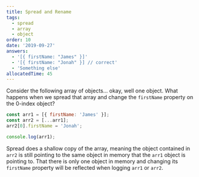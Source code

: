 ```yaml
---
title: Spread and Rename
tags:
  - spread
  - array
  - object
order: 10
date: '2019-09-27'
answers:
  - '[{ firstName: "James" }]'
  - '[{ firstName: "Jonah" }] // correct'
  - 'Something else'
allocatedTime: 45
---
```


Consider the following array of objects... okay, well one object. What happens when we spread that array and change the `firstName` property on the 0-index object?

```javascript
const arr1 = [{ firstName: 'James' }];
const arr2 = [...arr1];
arr2[0].firstName = 'Jonah';

console.log(arr1);
```

<!-- explanation -->

Spread does a shallow copy of the array, meaning the object contained in `arr2` is still pointing to the same object in memory that the `arr1` object is pointing to. That there is only one object in memory and changing its `firstName` property will be reflected when logging `arr1` or `arr2`.
